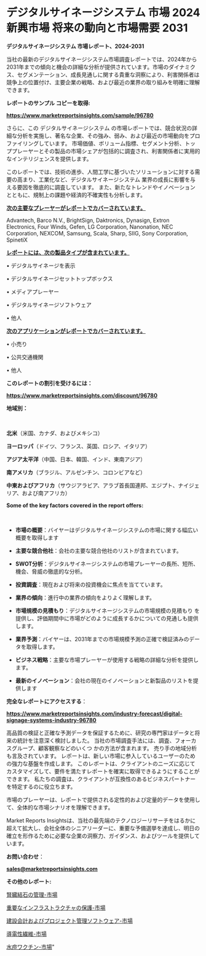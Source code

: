 # デジタルサイネージシステム 市場 2024 新興市場 将来の動向と市場需要 2031

<strong>デジタルサイネージシステム 市場レポート、2024-2031</strong>

当社の最新のデジタルサイネージシステム市場調査レポートでは、2024年から2031年までの傾向と機会の詳細な分析が提供されています。市場のダイナミクス、セグメンテーション、成長見通しに関する貴重な洞察により、利害関係者は競争上の位置付け、主要企業の戦略、および最近の業界の取り組みを明確に理解できます。



<strong>レポートのサンプル コピーを取得:</strong> <a href=https://www.marketreportsinsights.com/sample/96780>

<strong><u>https://www.marketreportsinsights.com/sample/96780</u></strong></a>

さらに、この デジタルサイネージシステム の市場レポートでは、競合状況の詳細な分析を実施し、著名な企業、その強み、弱み、および最近の市場動向をプロファイリングしています。 市場価値、ボリューム指標、セグメント分析、トッププレーヤーとその製品の市場シェアが包括的に調査され、利害関係者に実用的なインテリジェンスを提供します。

このレポートでは、技術の進歩、人間工学に基づいたソリューションに対する需要の高まり、工業化など、デジタルサイネージシステム 業界の成長に影響を与える要因を徹底的に調査しています。 また、新たなトレンドやイノベーションとともに、規制上の課題や経済的不確実性も分析します。



<strong><u>次の主要なプレーヤーがレポートでカバーされています。</u></strong>

Advantech, Barco N.V., BrightSign, Daktronics, Dynasign, Extron Electronics, Four Winds, Gefen, LG Corporation, Nanonation, NEC Corporation, NEXCOM, Samsung, Scala, Sharp, SIIG, Sony Corporation, SpinetiX



<strong><u><b>レポートには、次の製品タイプが含まれています。</b></u></strong>

• デジタルサイネージを表示

• デジタルサイネージセットトップボックス

• メディアプレーヤー

• デジタルサイネージソフトウェア

• 他人



<strong><u><b>次のアプリケーションがレポートでカバーされています。</b></u></strong>

• 小売り

• 公共交通機関

• 他人



<strong><b>このレポートの割引を受けるには：</b></strong>

<a href=https://www.marketreportsinsights.com/discount/96780>

<strong><u>https://www.marketreportsinsights.com/discount/96780</u></strong></a>



<strong>地域別：</strong>

<strong> </strong>



<strong>北米</strong>（米国、カナダ、およびメキシコ）



<strong>ヨーロッパ</strong>（ドイツ、フランス、英国、ロシア、イタリア）



<strong>アジア太平洋</strong>（中国、日本、韓国、インド、東南アジア）



<strong>南アメリカ</strong>（ブラジル、アルゼンチン、コロンビアなど）



<strong>中東およびアフリカ</strong>（サウジアラビア、アラブ首長国連邦、エジプト、ナイジェリア、および南アフリカ）



<strong>Some of the key factors covered in the report offers:</strong>

<strong> </strong>
<ul>
  <li>

<strong>市場の概要</strong>：バイヤーはデジタルサイネージシステムの市場に関する幅広い概要を取得します</li>
  <li>

<strong>主要な競合他社</strong>：会社の主要な競合他社のリストが含まれています。</li>
  <li>

<strong>SWOT分析</strong>：デジタルサイネージシステムの市場プレーヤーの長所、短所、機会、脅威の徹底的な分析。</li>
  <li>

<strong>投資調査</strong>：現在および将来の投資機会に焦点を当てています。</li>
  <li>

<strong>業界の傾向</strong>：進行中の業界の傾向をよりよく理解します。</li>
  <li>

<strong>市場規模の見積もり</strong>：デジタルサイネージシステムの市場規模の見積もり を提供し、評価期間中に市場がどのように成長するかについての見通しも提供します。</li>
  <li>

<strong>業界予測</strong>：バイヤーは、2031年までの市場規模予測の正確で検証済みのデータを取得します。</li>
  <li>

<strong>ビジネス戦略</strong>：主要な市場プレーヤーが使用する戦略の詳細な分析を提供します。</li>
  <li>

<strong>最新のイノベーション</strong>：会社の現在のイノベーションと新製品のリストを提供します</li>
</ul>


<strong>完全なレポートにアクセスする</strong>：

<a href=https://www.marketreportsinsights.com/industry-forecast/digital-signage-systems-industry-96780>

<strong><u>https://www.marketreportsinsights.com/industry-forecast/digital-signage-systems-industry-96780</u></strong></a>

高品質の検証と正確な予測データを保証するために、研究の専門家はデータと将来の統計を注意深く検討しました。 当社の市場調査手法には、調査、フォーカスグループ、顧客観察などのいくつ かの方法が含まれます。 売り手の地域分析も言及されています。 レポートは、新しい市場に参入しているユーザーのための強力な基盤を作成します。 このレポートは、クライアントのニーズに応じてカスタマイズして、要件を満たすレポートを確実に取得できるようにすることができます。 私たちの調査は、クライアントが互換性のあるビジネスパートナーを特定するのに役立ちます。

市場のプレーヤーは、レポートで提供される定性的および定量的データを使用して、全体的な市場シナリオを理解できます。

Market Reports Insightsは、当社の最先端のテクノロジーリサーチをはるかに超えて拡大し、会社全体のシニアリーダーに、重要な予備選挙を達成し、明日の確立を形作るために必要な企業の洞察力、ガイダンス、およびツールを提供しています。



<strong><b>お問い合わせ</b></strong>：

<a href=mailto:sales@marketreportsinsights.com>

<strong><u>sales@marketreportsinsights.com</u></strong></a>



<strong>その他のレポート:</strong>

<a href=https://www.linkedin.com/pulse/腎臓結石の管理-市場-2023-総利益と主要ベンダー-2030-pr-news-hub-jh9tf/>腎臓結石の管理-市場</a>

<a href=https://www.linkedin.com/pulse/重要なインフラストラクチャの保護-市場-2023-収益と成長ドライバー-hopif/>重要なインフラストラクチャの保護-市場</a>

<a href=https://www.linkedin.com/pulse/建設会計およびプロジェクト管理ソフトウェア-市場-2023-年のダイナミクスとビジネストレンド-dfgzf/>建設会計およびプロジェクト管理ソフトウェア-市場</a>

<a href=https://www.linkedin.com/pulse/導電性繊維-市場-2030-年までの需要に焦点を当てた-2023-年調査レポート-t1acf/>導電性繊維-市場</a>

<a href=https://www.linkedin.com/pulse/水痘ワクチン-市場-2023-年のダイナミクスとビジネストレンド-2030-gyylf/>水痘ワクチン-市場</a>"
  
